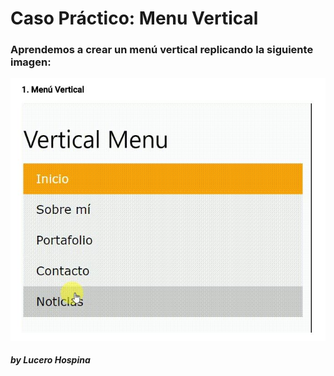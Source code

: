 # Caso Práctico: Menu Vertical

### Aprendemos a crear un menú vertical replicando la siguiente imagen: 

![Sin titulo](assets/images/vertical.JPG)




##### *by _Lucero Hospina_*

